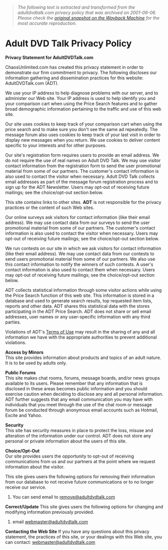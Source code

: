 > *The following text is extracted and transformed from the adultdvdtalk.com privacy policy that was archived on 2001-06-06. Please check the [original snapshot on the Wayback Machine](https://web.archive.org/web/20010606110005id_/http%3A//www.adultdvdtalk.com/adtalk/info/privacy.asp) for the most accurate reproduction.*

# Adult DVD Talk Privacy Policy

**Privacy Statement for AdultDVDTalk.com**

ChaosUnlimited.com has created this privacy statement in order to demonstrate our firm commitment to privacy. The following discloses our information gathering and dissemination practices for this website: AdultDVDTalk.com (ADT). 

We use your IP address to help diagnose problems with our server, and to administer our Web site. Your IP address is used to help identify you and your comparison cart when using the Price Search features and to gather broad demographic information pertaining to the traffic and use of this web site. 

Our site uses cookies to keep track of your comparison cart when using the price search and to make sure you don't see the same ad repeatedly. The message forum also uses cookies to keep track of your last visit in order to display new messages when you return. We use cookies to deliver content specific to your interests and for other purposes. 

Our site's registration form requires users to provide an email address. We do not require the use of real names on Adult DVD Talk. We may use visitor contact information from the registration form to send the user promotional material from some of our partners. The customer's contact information is also used to contact the visitor when necessary. Adult DVD Talk collects email addresses as part of the message forum registration process and to sign up for the ADT Newsletter. Users may opt-out of receiving future mailings; see the choice/opt-out section below. 

This site contains links to other sites. **ADT** is not responsible for the privacy practices or the content of such Web sites. 

Our online surveys ask visitors for contact information (like their email address). We may use contact data from our surveys to send the user promotional material from some of our partners. The customer's contact information is also used to contact the visitor when necessary. Users may opt-out of receiving future mailings; see the choice/opt-out section below. 

We run contests on our site in which we ask visitors for contact information (like their email address). We may use contact data from our contests to send users promotional material from some of our partners. We also use this contact information to notify the winners of such contests. A user's contact information is also used to contact them when necessary. Users may opt-out of receiving future mailings; see the choice/opt-out section below. 

ADT collects statistical information through some visitor actions while using the Price Search function of this web site. This information is stored in a database and used to generate search results, top requested item lists, reports and other data. ADT shares this statistical data with the stores participating in the ADT Price Search. ADT does not share or sell email addresses, user names or any user-specific information with any third parties. 

Violations of ADT's [Terms of Use](https://web.archive.org/web/20010606110005id_/http%3A//www.adultdvdtalk.com/adtalk/info/terms.asp) may result in the sharing of any and all information we have with the appropriate authorities to prevent additional violations. 

**Access by Minors**  
This site provides information about products and topics of an adult nature. It is to be used by adults only. 

**Public Forums**  
This site makes chat rooms, forums, message boards, and/or news groups available to its users. Please remember that any information that is disclosed in these areas becomes public information and you should exercise caution when deciding to disclose any and all personal information. ADT further suggests that any email communication you may have with individuals that you meet through the use of the chat room or message forum be conducted through anonymous email accounts such as Hotmail, Excite and Yahoo. 

**Security**  
This site has security measures in place to protect the loss, misuse and alteration of the information under our control. ADT does not store any personal or private information about the users of this site. 

**Choice/Opt-Out**  
Our site provides users the opportunity to opt-out of receiving communications from us and our partners at the point where we request information about the visitor. 

This site gives users the following options for removing their information from our database to not receive future communications or to no longer receive our service. 

  1. You can send email to [remove@adultdvdtalk.com](mailto:remove@adultdvdtalk.com)

 **Correct/Update** This site gives users the following options for changing and modifying information previously provided. 

  1. email [webmaster@adultdvdtalk.com](mailto:webmaster@adultdvdtalk.com)

 **Contacting the Web Site** If you have any questions about this privacy statement, the practices of this site, or your dealings with this Web site, you can contact: webmaster@adultdvdtalk.com
